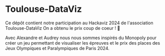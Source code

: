 # Toulouse-DataViz

Ce dépôt contient notre participation au Hackaviz 2024 de l'association Toulouse-DataViz
On a obtenu le prix coup de coeur ! :tada:

Avec Alexandre et Audrey nous nous sommes inspirés du Monopoly pour créer un jeu permettant de visualiser les épreuves et le prix des places des Jeux Olympiques et Paralympiques de Paris 2024.

